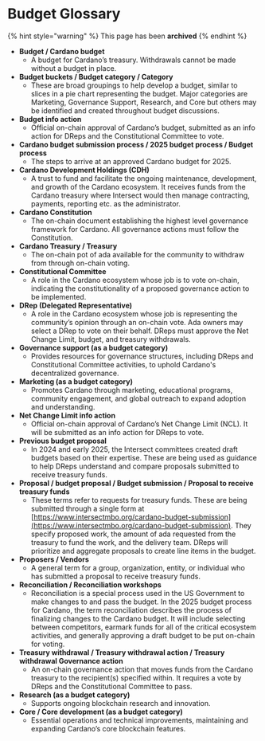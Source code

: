 # Budget Glossary

{% hint style="warning" %}
This page has been **archived**&#x20;
{% endhint %}

* **Budget / Cardano budget**
  * A budget for Cardano’s treasury. Withdrawals cannot be made without a budget in place.
* **Budget buckets / Budget category / Category**
  * These are broad groupings to help develop a budget, similar to slices in a pie chart representing the budget. Major categories are Marketing, Governance Support, Research, and Core but others may be identified and created throughout budget discussions.
* **Budget info action**
  * Official on-chain approval of Cardano’s budget, submitted as an info action for DReps and the Constitutional Committee to vote.
* **Cardano budget submission process / 2025 budget process / Budget process**
  * The steps to arrive at an approved Cardano budget for 2025.&#x20;
* **Cardano Development Holdings (CDH)**
  * A trust to fund and facilitate the ongoing maintenance, development, and growth of the Cardano ecosystem. It receives funds from the Cardano treasury where Intersect would then manage contracting, payments, reporting etc. as the administrator.
* **Cardano Constitution**
  * The on-chain document establishing the highest level governance framework for Cardano. All governance actions must follow the Constitution.
* **Cardano Treasury / Treasury**
  * The on-chain pot of ada available for the community to withdraw from through on-chain voting.
* **Constitutional Committee**
  * A role in the Cardano ecosystem whose job is to vote on-chain, indicating the constitutionality of a proposed governance action to be implemented.
* **DRep (Delegated Representative)**
  * A role in the Cardano ecosystem whose job is representing the community’s opinion through an on-chain vote. Ada owners may select a DRep to vote on their behalf. DReps must approve the Net Change Limit, budget, and treasury withdrawals.
* **Governance support  (as a budget category)**
  * Provides resources for governance structures, including DReps and Constitutional Committee activities, to uphold Cardano's decentralized governance.
* **Marketing (as a budget category)**
  * Promotes Cardano through marketing, educational programs, community engagement, and global outreach to expand adoption and understanding.
* **Net Change Limit info action**
  * Official on-chain approval of Cardano’s Net Change Limit (NCL). It will be submitted as an info action for DReps to vote.
* **Previous budget proposal**
  * In 2024 and early 2025, the Intersect committees created draft budgets based on their expertise. These are being used as guidance to help DReps understand and compare proposals submitted to receive treasury funds.
* **Proposal / budget proposal / Budget submission / Proposal to receive treasury funds**
  * These terms refer to requests for treasury funds. These are being submitted through a single form at [https://www.intersectmbo.org/cardano-budget-submission](https://www.intersectmbo.org/cardano-budget-submission). They specify proposed work, the amount of ada requested from the treasury to fund the work, and the delivery team. DReps will prioritize and aggregate proposals to create line items in the budget.
* **Proposers / Vendors**&#x20;
  * A general term for a group, organization, entity, or individual who has submitted a proposal to receive treasury funds.
* **Reconciliation / Reconciliation workshops**
  * Reconciliation is a special process used in the US Government to make changes to and pass the budget. In the 2025 budget process for Cardano, the term reconciliation describes the process of finalizing changes to the Cardano budget. It will include selecting between competitors, earmark funds for all of the critical ecosystem activities, and generally approving a draft budget to be put on-chain for voting.
* **Treasury withdrawal / Treasury withdrawal action / Treasury withdrawal Governance action**
  * An on-chain governance action that moves funds from the Cardano treasury to the recipient(s) specified within. It requires a vote by DReps and the Constitutional Committee to pass.
* **Research (as a budget category)**
  * Supports ongoing blockchain research and innovation.
* **Core / Core development (as a budget category)**
  * Essential operations and technical improvements, maintaining and expanding Cardano’s core blockchain features.
